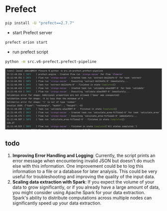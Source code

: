 # Prefect

```bash
pip install -U "prefect==2.7.7"
```

- start Prefect server
```bash
prefect orion start
```

- run prefect script
```bash
python -m src.v6-prefect.prefect-pipeline
```

![](../../Pictures/Pasted%20image%2020230610212547.png)


## todo
1. **Improving Error Handling and Logging**: Currently, the script prints an error message when encountering invalid JSON but doesn't do much else with this information. One improvement could be to log this information to a file or a database for later analysis. This could be very useful for troubleshooting and improving the quality of the input data.
2. **Scaling data extraction with Spark**: If you expect the volume of your data to grow significantly, or if you already have a large amount of data, you might consider using Apache Spark for your data extraction. Spark's ability to distribute computations across multiple nodes can significantly speed up your data extraction.
